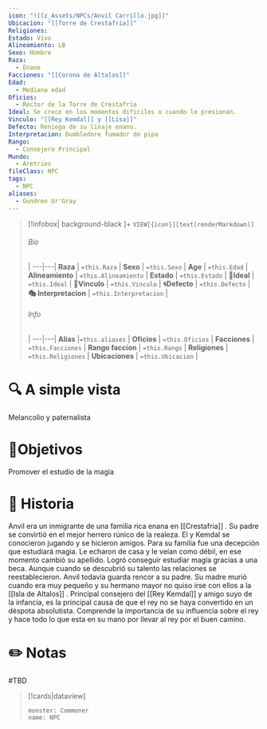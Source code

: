 ```yaml
---
icon: "![[z_Assets/NPCs/Anvil Carrillo.jpg]]"
Ubicacion: "[[Torre de Crestafria]]"
Religiones: 
Estado: Vivo
Alineamiento: LB
Sexo: Hombre
Raza:
  - Enano
Facciones: "[[Corona de Altalos]]"
Edad:
  - Mediana edad
Oficios:
  - Rector de la Torre de Crestafria
Ideal: Se crece en los momentos dificiles o cuando le presionan.
Vinculo: "[[Rey Kemdal]] y [[Lisa]]"
Defecto: Reniega de su linaje enano.
Interpretacion: Dumbledore fumador de pipa
Rango:
  - Consejero Principal
Mundo:
  - Aretries
fileClass: NPC
tags:
  - NPC
aliases:
  - Gundren Ur'Gray
---
```



> [!infobox| background-black ]+
`VIEW[{icon}][text(renderMarkdown)]`
> ###### Bio
>  |
> ---|---|
> **Raza** | `=this.Raza` |
> **Sexo** | `=this.Sexo` |
> **Age** | `=this.Edad` |
> **Alineamiento** | `=this.Alineamiento` |
> **Estado** | `=this.Estado` |
>  **💭Ideal** | `=this.Ideal` |
>  **🔗Vinculo** | `=this.Vinculo` |
>  **🌀Defecto** | `=this.Defecto` |
>  **🎭 Interpretacion** | `=this.Interpretacion` |
> ###### Info
>  |
> ---|---|
> **Alias** |`=this.aliases` |
> **Oficios** | `=this.Oficios` |
> **Facciones** | `=this.Facciones` |
> **Rango faccion** |  `=this.Rango` |
> **Religiones** | `=this.Religiones` |
> **Ubicaciones** | `=this.Ubicacion` |

# 🔍 A simple vista

Melancolio y paternalista

# 🎯Objetivos

Promover el estudio de la magia

# 📜 Historia

Anvil era un inmigrante de una familia rica enana en [[Crestafria]] . Su padre se convirtió en el mejor herrero rúnico de la realeza. El y Kemdal se conocieron jugando y se hicieron amigos. Para su familia fue una decepción que estudiará magia. Le echaron de casa y le veían como débil, en ese momento cambió su apellido. Logró conseguir estudiar magía gracias a una beca. Aunque cuando se descubrió su talento las relaciones se reestablecieron. Anvil todavía guarda rencor a su padre. Su madre murió cuando era muy pequeño y su hermano mayor no quiso irse con ellos a la [[Isla de Altalos]] . Principal consejero del [[Rey Kemdal]] y amigo suyo de la infancia, es la principal causa de que el rey no se haya convertido en un déspota absolutista. Comprende la importancia de su influencia sobre el rey y hace todo lo que esta en su mano por llevar al rey por el buen camino.
# ✏️ Notas

#TBD

> [!cards|dataview] 
> ```statblock
>monster: Commoner
>name: NPC
> ```